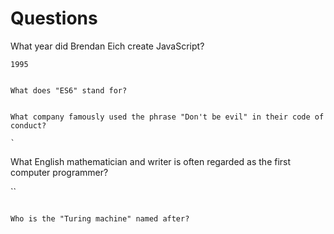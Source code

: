 # Questions

What year did Brendan Eich create JavaScript?

`1995`

```

What does "ES6" stand for?

```

```

What company famously used the phrase "Don't be evil" in their code of conduct?

`

```

What English mathematician and writer is often regarded as the first computer programmer?

``
```

Who is the "Turing machine" named after?

```

```
